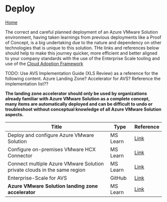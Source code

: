 # Deploy

[Home](../readme.md)  

The correct and careful planned deployment of an Azure VMware Solution environment, having taken learnings from previous deployments like a Proof of Concept, is a big undertaking due to the nature and dependency on other technologies that is unique to this solution. THe links and references below should help to make this journey quicker, more efficient and better aligned to your company standards with the use of the Enterprise Scale tooling and use of the [Cloud Adoption Framework](https://learn.microsoft.com/azure/cloud-adoption-framework/scenarios/azure-vmware/)

TODO: Use AVS Implementation Guide (XLS Review) as a reference for the following content.
Azure Landing Zone?
Accelerator for AVS?
Reference the implementation list??

**The landing zone accelerator should only be used by organizations already familiar with Azure VMware Solution as a complete concept, many items are automatically deployed and can be difficult to undo or troubleshoot without conceptual knowledge of all Azure VMware Solution aspects.**

| Title | Type | Reference |
| --- | --- | --- |
| Deploy and configure Azure VMware Solution | MS Learn | [Link](https://learn.microsoft.com/azure/azure-vmware/deploy-azure-vmware-solution) |
|Configure on-premises VMware HCX Connector  | MS Learn | [Link](https://learn.microsoft.com/en-us/azure/azure-vmware/configure-vmware-hcx?source=recommendations) |
| Connect multiple Azure VMware Solution private clouds in the same region | MS Learn | [Link](https://learn.microsoft.com/en-us/azure/azure-vmware/connect-multiple-private-clouds-same-region?source=recommendations) |
| Enterprise-Scale for AVS | GitHub | [Link](https://github.com/Azure/Enterprise-Scale-for-AVS) |
| **Azure VMware Solution landing zone accelerator** | MS Learn | [Link](https://learn.microsoft.com/azure/cloud-adoption-framework/scenarios/azure-vmware/enterprise-scale-landing-zone) |